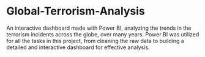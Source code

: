 # Global-Terrorism-Analysis
An interactive dashboard made with Power BI, analyzing the trends in the terrorism incidents across the globe, over many years. Power BI was utilized for all the tasks in this project, from cleaning the raw data to building a detailed and interactive dashboard for effective analysis.
